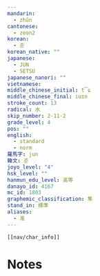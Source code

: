 ```yaml
---
mandarin:
  - zhǔn
cantonese:
  - zeon2
korean:
  - 준
korean_native: ""
japanese:
  - JUN
  - SETSU
japanese_nanori: ""
vietnamese:
middle_chinese_initial: t͡ɕ
middle_chinese_final: iuɪn
stroke_count: 13
radical: 水
skip_number: 2-11-2
grade_level: 4
pos: ""
english:
  - standard
  - norm
羅馬字: jun
韓文: 준
joyo_level: "4"
hsk_level: ""
hanmun_edu_level: 高等
danayo_id: 4167
mc_id: 1803
graphemic_classification: 隼
stand_in: 標準
aliases:
  - 准
---
```

```meta-bind-embed
[[nav/char_info]]
```

# Notes
